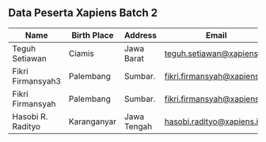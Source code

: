 ## Data Peserta Xapiens Batch 2
| Name             | Birth Place   | Address    | Email                     | Interest           | Motto           |
| ---------------- | ------------- | ---------- | ------------------------- | ------------------ | --------------- |
| Teguh Setiawan   | Ciamis        | Jawa Barat | teguh.setiawan@xapiens.id | Python, JavaScript | Semangat selalu |
| Fikri Firmansyah3| Palembang     | Sumbar.    | fikri.firmansyah@xapiens.id| Python, JavaScript| Do the best     |
| Fikri Firmansyah | Palembang     | Sumbar.    | fikri.firmansyah@xapiens.id| Python, JavaScript| Do the best     |
| Hasobi R. Radityo| Karanganyar   | Jawa Tengah| hasobi.radityo@xapiens.id | Python, JavaScript | Iya selalu      |
